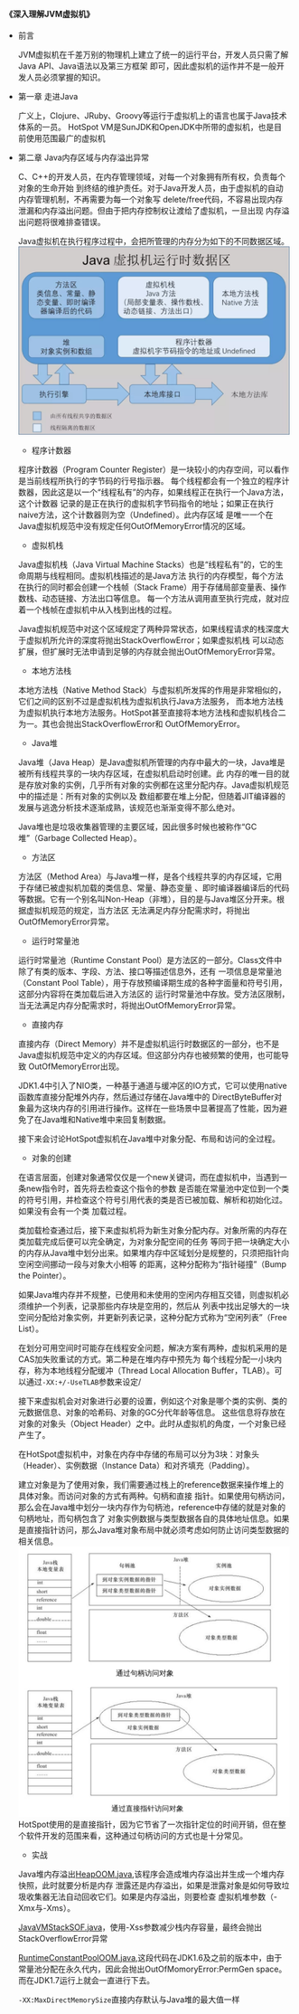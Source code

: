 #### 《深入理解JVM虚拟机》

- 前言 

    JVM虚拟机在千差万别的物理机上建立了统一的运行平台，开发人员只需了解Java API、Java语法以及第三方框架
    即可，因此虚拟机的运作并不是一般开发人员必须掌握的知识。
    
- 第一章 走进Java

    广义上，Clojure、JRuby、Groovy等运行于虚拟机上的语言也属于Java技术体系的一员。
    HotSpot VM是SunJDK和OpenJDK中所带的虚拟机，也是目前使用范围最广的虚拟机
    
- 第二章 Java内存区域与内存溢出异常

    C、C++的开发人员，在内存管理领域，对每一个对象拥有所有权，负责每个对象的生命开始
    到终结的维护责任。对于Java开发人员，由于虚拟机的自动内存管理机制，不再需要为每一个对象写
    delete/free代码，不容易出现内存泄漏和内存溢出问题。但由于把内存控制权让渡给了虚拟机，一旦出现
    内存溢出问题将很难排查错误。
    
    Java虚拟机在执行程序过程中，会把所管理的内存分为如下的不同数据区域。
    ![运行时数据区](images/rda.jpg "运行时数据区")
    - 程序计数器
    
    程序计数器（Program Counter Register）是一块较小的内存空间，可以看作是当前线程所执行的字节码的行号指示器。
    每个线程都会有一个独立的程序计数器，因此这是以一个“线程私有”的内存，如果线程正在执行一个Java方法，这个计数器
    记录的是正在执行的虚拟机字节码指令的地址；如果正在执行naive方法，这个计数器则为空（Undefined）。此内存区域
    是唯一一个在Java虚拟机规范中没有规定任何OutOfMemoryError情况的区域。
    
    - 虚拟机栈
    
    Java虚拟机栈（Java Virtual Machine Stacks）也是“线程私有”的，它的生命周期与线程相同。虚拟机栈描述的是Java方法
    执行的内存模型，每个方法在执行的同时都会创建一个栈帧（Stack Frame）用于存储局部变量表、操作数栈、动态链接、方法出口等信息。
    每一个方法从调用直至执行完成，就对应着一个栈帧在虚拟机中从入栈到出栈的过程。
    
    Java虚拟机规范中对这个区域规定了两种异常状态，如果线程请求的栈深度大于虚拟机所允许的深度将抛出StackOverflowError；如果虚拟机栈
    可以动态扩展，但扩展时无法申请到足够的内存就会抛出OutOfMemoryError异常。
    
    - 本地方法栈
    
    本地方法栈（Native Method Stack）与虚拟机所发挥的作用是非常相似的，它们之间的区别不过是虚拟机栈为虚拟机执行Java方法服务，
    而本地方法栈为虚拟机执行本地方法服务。HotSpot甚至直接将本地方法栈和虚拟机栈合二为一。其也会抛出StackOverflowError和
    OutOfMemoryError。
    
    - Java堆
    
    Java堆（Java Heap）是Java虚拟机所管理的内存中最大的一块，Java堆是被所有线程共享的一块内存区域，在虚拟机启动时创建。此
    内存的唯一目的就是存放对象的实例，几乎所有对象的实例都在这里分配内存。Java虚拟机规范中的描述是：所有对象的实例以及
    数组都要在堆上分配，但随着JIT编译器的发展与逃逸分析技术逐渐成熟，该规范也渐渐变得不那么绝对。
    
    Java堆也是垃圾收集器管理的主要区域，因此很多时候也被称作“GC堆”（Garbage Collected Heap）。
    
    - 方法区
    
    方法区（Method Area）与Java堆一样，是各个线程共享的内存区域，它用于存储已被虚拟机加载的类信息、常量、静态变量
    、即时编译器编译后的代码等数据。它有一个别名叫Non-Heap（非堆），目的是与Java堆区分开来。根据虚拟机规范的规定，当方法区
    无法满足内存分配需求时，将抛出OutOfMemoryError异常。
    
    - 运行时常量池
    
    运行时常量池（Runtime Constant Pool）是方法区的一部分。Class文件中除了有类的版本、字段、方法、接口等描述信息外，还有
    一项信息是常量池（Constant Pool Table），用于存放预编译期生成的各种字面量和符号引用，这部分内容将在类加载后进入方法区的
    运行时常量池中存放。受方法区限制，当无法满足内存分配需求时，将抛出OutOfMemoryError异常。
    
    - 直接内存
    
    直接内存（Direct Memory）并不是虚拟机运行时数据区的一部分，也不是Java虚拟机规范中定义的内存区域。但这部分内存也被频繁的使用，也可能导致
    OutOfMemoryError出现。
    
    JDK1.4中引入了NIO类，一种基于通道与缓冲区的IO方式，它可以使用native函数库直接分配堆外内存，然后通过存储在Java堆中的
    DirectByteBuffer对象最为这块内存的引用进行操作。这样在一些场景中显著提高了性能，因为避免了在Java堆和Native堆中来回复制数据。
    
    接下来会讨论HotSpot虚拟机在Java堆中对象分配、布局和访问的全过程。

    - 对象的创建
    
    在语言层面，创建对象通常仅仅是一个new关键词，而在虚拟机中，当遇到一条new指令时，首先将去检查这个指令的参数
    是否能在常量池中定位到一个类的符号引用，并检查这个符号引用代表的类是否已被加载、解析和初始化过。如果没有会有一个类
    加载过程。
    
    类加载检查通过后，接下来虚拟机将为新生对象分配内存。对象所需的内存在类加载完成后便可以完全确定，为对象分配空间的任务
    等同于把一块确定大小的内存从Java堆中划分出来。如果堆内存中区域划分是规整的，只须把指针向空闲空间挪动一段与对象大小相等
    的距离，这种分配称为“指针碰撞”（Bump the Pointer）。
    
    如果Java堆内存并不规整，已使用和未使用的空闲内存相互交错，则虚拟机必须维护一个列表，记录那些内存块是空用的，然后从
    列表中找出足够大的一块空间分配给对象实例，并更新列表记录，这种分配方式称为“空闲列表”（Free List）。
    
    在划分可用空间时可能存在线程安全问题，解决方案有两种，虚拟机采用的是CAS加失败重试的方式。第二种是在堆内存中预先为
    每个线程分配一小块内存，称为本地线程分配缓冲（Thread Local Allocation Buffer，TLAB）。可以通过`-XX:+/-UseTLAB`参数来设定/
    
    接下来虚拟机会对对象进行必要的设置，例如这个对象是哪个类的实例、类的元数据信息、对象的哈希码、对象的GC分代年龄等信息。
    这些信息将存放在对象的对象头（Object Header）之中。此时从虚拟机的角度，一个对象已经产生了。
    
    在HotSpot虚拟机中，对象在内存中存储的布局可以分为3块：对象头（Header）、实例数据（Instance Data）和对齐填充（Padding）。
    
    建立对象是为了使用对象，我们需要通过栈上的reference数据来操作堆上的具体对象。而访问对象的方式有两种。句柄和直接
    指针。如果使用句柄访问，那么会在Java堆中划分一块内存作为句柄池，reference中存储的就是对象的句柄地址，而句柄包含了
    对象实例数据与类型数据各自的具体地址信息。如果是直接指针访问，那么Java堆对象布局中就必须考虑如何防止访问类型数据的相关信息。
    ![句柄](images/handle.jpg "句柄")    
    HotSpot使用的是直接指针，因为它节省了一次指针定位的时间开销，但在整个软件开发的范围来看，这种通过句柄访问的方式也是十分常见。
    
    - 实战
    
    Java堆内存溢出[HeapOOM.java](demo/src/HeapOOM.java),该程序会造成堆内存溢出并生成一个堆内存快照，此时就要分析是内存
    泄露还是内存溢出，如果是泄露对象是如何导致垃圾收集器无法自动回收它们。如果是内存溢出，则要检查
    虚拟机堆参数（-Xmx与-Xms）。
    
    [JavaVMStackSOF.java](demo/src/JavaVMStackSOF.java)，使用-Xss参数减少栈内存容量，最终会抛出StackOverflowError异常
    
    [RuntimeConstantPoolOOM.java](demo/src/RuntimeConstantPoolOOM.java),这段代码在JDK1.6及之前的版本中，由于
    常量池分配在永久代内，因此会抛出OutOfMomoryError:PermGen space。而在JDK1.7运行上就会一直进行下去。
    
    `-XX:MaxDirectMemorySize`直接内存默认与Java堆的最大值一样
    
       